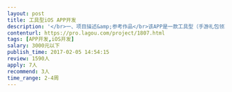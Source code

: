 ```yaml
---                
layout: post       
title: 工具型iOS APP开发           
description: '</br>一、项目描述&amp;参考作品</br>该APP是一款工具型（手游礼包领取）APP，我们已经开发出了android版的APP（下载链接：http://shouji.baidu.com/software/10798609.html），现在想把安卓版的部分功能搬到iOS端。</br>后端接口也已经准备好，就差iOS大神把它开发出来了。</br></br>二、需要开发的模块</br>主要模块包括：礼包领取、夺宝模块、内容资讯展示及QQ授权登录。</br></br>三、开发周期&amp;预算等</br>开发周期希望是1个月内，由于各个模块都很普通，熟手全职状态下一周多应可以搞定测试版。预算暂定3000元。</br>'     
contenturl: https://pro.lagou.com/project/1807.html      
tags: [APP开发,iOS开发]            
salary: 3000元以下          
publish_time: 2017-02-05 14:54:15         
review: 1590人                   
apply: 7人                   
recommend: 3人                   
time_range: 2-4周              
---                 
```

